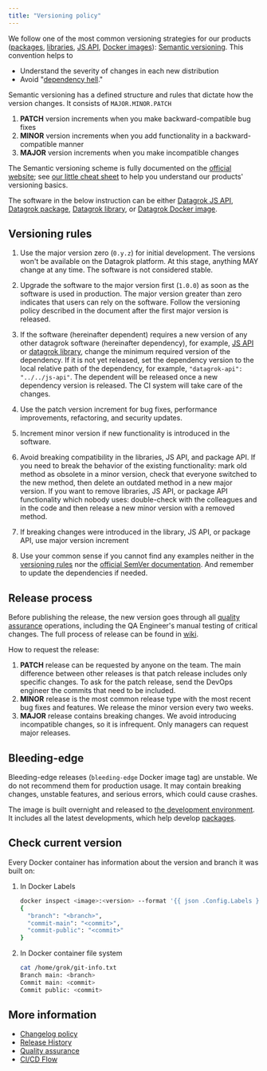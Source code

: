 ```yaml
---
title: "Versioning policy"
---
```


We follow one of the most common versioning strategies for our
products ([packages](https://datagrok.ai/help/develop/#packages), [libraries](https://github.com/datagrok-ai/public/tree/master/libraries),
[JS API](https://datagrok.ai/help/develop/js-api), [Docker images](https://hub.docker.com/u/datagrok)):
[Semantic versioning](https://semver.org/). This convention helps to

- Understand the severity of changes in each new distribution
- Avoid "[dependency hell](https://en.wikipedia.org/wiki/Dependency_hell)."

Semantic versioning has a defined structure and rules that dictate how the version changes. It consists of
`MAJOR.MINOR.PATCH`

1. **PATCH** version increments when you make backward-compatible bug fixes
2. **MINOR** version increments when you add functionality in a backward-compatible manner
3. **MAJOR** version increments when you make incompatible changes

The Semantic versioning scheme is fully documented on the [official website](https://semver.org/); see [our little cheat
sheet](#versioning-rules) to help you understand our products' versioning basics.

The software in the below instruction can be
either [Datagrok JS API](https://datagrok.ai/help/develop/js-api),
[Datagrok package](https://datagrok.ai/help/develop/#packages),
[Datagrok library](https://github.com/datagrok-ai/public/tree/master/libraries),
or [Datagrok Docker image](https://hub.docker.com/u/datagrok).

## Versioning rules

1. Use the major version zero (`0.y.z`) for initial development. The versions won't be available on the Datagrok
   platform. At this stage, anything MAY change at any time. The software is not considered stable.
2. Upgrade the software to the major version first (`1.0.0`) as soon as the software is used in production. The major
   version greater than zero indicates that users can rely on the software. Follow the versioning policy described in
   the document after the first major version is released.
3. If the software (hereinafter dependent) requires a new version of any other datagrok software (hereinafter
   dependency), for example, [JS API](https://github.com/datagrok-ai/public/tree/master/js-api)
   or [datagrok library](https://github.com/datagrok-ai/public/tree/master/libraries), change the minimum required
   version of the dependency.
   If it is not yet released, set the dependency version to the local relative path of the dependency, for
   example, `"datagrok-api": "../../js-api"`. The dependent will be released once a new dependency version is released.
   The CI system will take care of the changes.

4. Use the patch version increment for bug fixes, performance improvements, refactoring, and security updates.
5. Increment minor version if new functionality is introduced in the software.
6. Avoid breaking compatibility in the libraries, JS API, and package API. If you need to break the behavior of the
   existing
   functionality: mark old method as obsolete in a minor version, check
   that everyone switched to the new method, then delete an outdated method in a new major version.
   If you want to remove libraries, JS API, or package API functionality which nobody uses: double-check with the
   colleagues
   and in the code and then release a new minor version with a removed method.
7. If breaking changes were introduced in the library, JS API, or package API, use major version increment
8. Use your common sense if you cannot find any examples neither in the [versioning rules](#versioning-rules) nor
   the [official SemVer documentation](https://semver.org/). And remember to update the
   dependencies if needed.

## Release process

Before publishing the release, the new version goes through all [quality assurance](../quality-assurance.md) operations,
including the QA Engineer's manual testing of critical changes. The full process of release can be found
in [wiki](ci-flow.mdx#release-cicd-flow).

How to request the release:

1. **PATCH** release can be requested by anyone on the team. The main difference between other releases is that patch
   release includes only specific changes. To ask for the patch release, send the DevOps engineer the commits that need
   to be included.
2. **MINOR** release is the most common release type with the most recent bug fixes and features. We release the minor
   version every two weeks.
3. **MAJOR** release contains breaking changes. We avoid introducing incompatible changes, so it is infrequent. Only
   managers can request major releases.

## Bleeding-edge

Bleeding-edge releases (`bleeding-edge` Docker image tag) are unstable. We do not recommend them for production usage.
It may contain breaking changes, unstable features, and serious errors, which could cause crashes.

The image is built overnight and released to [the development environment](https://dev.datagrok.ai). It includes all the
latest developments, which
help develop [packages](../../develop.md#packages).

## Check current version

Every Docker container has information about the version and branch it was built on:

1. In Docker Labels

    ```bash
    docker inspect <image>:<version> --format '{{ json .Config.Labels }}'
    {
      "branch": "<branch>",
      "commit-main": "<commit>",
      "commit-public": "<commit>"
    }
    ```

2. In Docker container file system

    ```bash
    cat /home/grok/git-info.txt
    Branch main: <branch>
    Commit main: <commit>
    Commit public: <commit>
    ```

## More information

- [Changelog policy](changelog-policy.md)
- [Release History](release-history.md)
- [Quality assurance](../quality-assurance.md)
- [CI/CD Flow](ci-flow.mdx)
